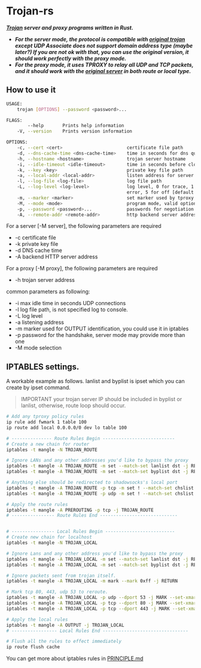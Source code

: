 # Trojan-rs
***[Trojan](https://github.com/trojan-gfw/trojan) server and proxy programs written in Rust.***

* ***For the server mode, the protocol is compatible with [original trojan](https://github.com/trojan-gfw/trojan) except
UDP Associate does not support domain address type (maybe later?) If 
you are not ok with that, you can use the original version, it should work
perfectly with the proxy mode.***
* ***For the proxy mode, it uses TPROXY to relay all UDP and TCP packets, and it
should work with the [original server](https://github.com/trojan-gfw/trojan) in both route or local type.***

## How to use it
```bash
USAGE:
    trojan [OPTIONS] --password <password>...

FLAGS:
        --help       Prints help information
    -V, --version    Prints version information

OPTIONS:
    -c, --cert <cert>                        certificate file path
    -d, --dns-cache-time <dns-cache-time>    time in seconds for dns query cache [default: 300]
    -h, --hostname <hostname>                trojan server hostname
    -i, --idle-timeout <idle-timeout>        time in seconds before closing an inactive connection [default: 300]
    -k, --key <key>                          private key file path
    -a, --local-addr <local-addr>            listen address for server [default: 0.0.0.0:443]
    -l, --log-file <log-file>                log file path
    -L, --log-level <log-level>              log level, 0 for trace, 1 for debug, 2 for info, 3 for warning, 4 for
                                             error, 5 for off [default: 2]
    -m, --marker <marker>                    set marker used by tproxy [default: 255]
    -M, --mode <mode>                        program mode, valid options are server and proxy [default: server]
    -p, --password <password>...             passwords for negotiation
    -A, --remote-addr <remote-addr>          http backend server address [default: 127.0.0.1:80]
```

For a server [-M server], the following parameters are required
* -c certificate file
* -k private key file
* -d DNS cache time
* -A backend HTTP server address

For a proxy [-M proxy], the following parameters are required
* -h trojan server address

common parameters as following:
* -i max idle time in seconds UDP connections
* -l log file path, is not specified log to console.
* -L log level
* -a listening address
* -m marker used for OUTPUT identification, you could use it in iptables
* -p password for the handshake, server mode may provide more than one
* -M mode selection

## IPTABLES settings.

A workable example as follows.
lanlist and byplist is ipset which you can create by ipset command.

> IMPORTANT your trojan server IP should be included in byplist or lanlist, otherwise, route loop should occur. 

```bash
# Add any tproxy policy rules
ip rule add fwmark 1 table 100
ip route add local 0.0.0.0/0 dev lo table 100

# --------------- Route Rules Begin ---------------------------
# Create a new chain for router
iptables -t mangle -N TROJAN_ROUTE

# Ignore LANs and any other addresses you'd like to bypass the proxy
iptables -t mangle -A TROJAN_ROUTE -m set --match-set lanlist dst -j RETURN
iptables -t mangle -A TROJAN_ROUTE -m set --match-set byplist dst -j RETURN

# Anything else should be redirected to shadowsocks's local port
iptables -t mangle -A TROJAN_ROUTE -p tcp -m set ! --match-set chslist dst -j TPROXY --on-port 60080 --on-ip 127.0.0.1 --tproxy-mark 1
iptables -t mangle -A TROJAN_ROUTE -p udp -m set ! --match-set chslist dst -j TPROXY --on-port 60080 --on-ip 127.0.0.1 --tproxy-mark 1

# Apply the route rules
iptables -t mangle -A PREROUTING -p tcp -j TROJAN_ROUTE
# ---------------- Route Rules End -----------------------------


# ---------------- Local Rules Begin --------------------------
# Create new chain for localhost
iptables -t mangle -N TROJAN_LOCAL

# Ignore Lans and any other address you'd like to bypass the proxy
iptables -t mangle -A TROJAN_LOCAL -m set --match-set lanlist dst -j RETURN
iptables -t mangle -A TROJAN_LOCAL -m set --match-set byplist dst -j RETURN

# Ignore packets sent from trojan itself.
iptables -t mangle -A TROJAN_LOCAL -m mark --mark 0xff -j RETURN

# Mark tcp 80, 443, udp 53 to reroute.
iptables -t mangle -A TROJAN_LOCAL -p udp --dport 53 -j MARK --set-xmark 1
iptables -t mangle -A TROJAN_LOCAL -p tcp --dport 80 -j MARK --set-xmark 1
iptables -t mangle -A TROJAN_LOCAL -p tcp --dport 443 -j MARK --set-xmark 1

# Apply the local rules
iptables -t mangle -A OUTPUT -j TROJAN_LOCAL
# ----------------- Local Rules End --------------------------------

# Flush all the rules to effect immediately
ip route flush cache
```

You can get more about iptables rules in [PRINCIPLE.md](https://github.com/lazytiger/trojan-rs/blob/master/PRINCIPLE.md)
